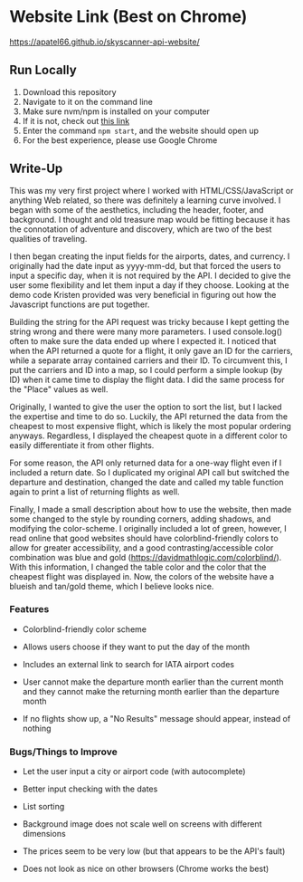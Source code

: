# Website Link (Best on Chrome)
https://apatel66.github.io/skyscanner-api-website/


## Run Locally
  1. Download this repository
  2. Navigate to it on the command line
  3. Make sure nvm/npm is installed on your computer
  4. If it is not, check out [this link](https://www.newline.co/@Adele/how-to-install-nodejs-and-npm-on-macos--22782681)
  5. Enter the command `npm start`, and the website should open up
  6. For the best experience, please use Google Chrome

## Write-Up
This was my very first project where I worked with HTML/CSS/JavaScript or anything Web related, so there was definitely a learning curve involved. I began with some of the aesthetics, including the header, footer, and background. I thought and old treasure map would be fitting because it has the connotation of adventure and discovery, which are two of the best qualities of traveling. 

I then began creating the input fields for the airports, dates, and currency. I originally had the date input as yyyy-mm-dd, but that forced the users to input a specific day, when it is not required by the API. I decided to give the user some flexibility and let them input a day if they choose.  Looking at the demo code Kristen provided was very beneficial in figuring out how the Javascript functions are put together. 

Building the string for the API request was tricky because I kept getting the string wrong and there were many more parameters. I used console.log() often to make sure the data ended up where I expected it.  I noticed that when the API returned a quote for a flight, it only gave an ID for the carriers, while a separate array contained carriers and their ID.  To circumvent this, I put the carriers and ID into a map, so I could perform a simple lookup (by ID) when it came time to display the flight data. I did the same process for the "Place" values as well.  

Originally, I wanted to give the user the option to sort the list, but I lacked the expertise and time to do so. Luckily, the API returned the data from the cheapest to most expensive flight, which is likely the most popular ordering anyways.  Regardless, I displayed the cheapest quote in a different color to easily differentiate it from other flights. 

For some reason, the API only returned data for a one-way flight even if I included a return date. So I duplicated my original API call but switched the departure and destination, changed the date and called my table function again to print a list of returning flights as well. 

Finally, I made a small description about how to use the website, then made some changed to the style by rounding corners, adding shadows, and modifying the color-scheme. I originally included a lot of green, however, I read online that good websites should have colorblind-friendly colors to allow for greater accessibility, and a good contrasting/accessible color combination was blue and gold (https://davidmathlogic.com/colorblind/). With this information, I changed the table color and the color that the cheapest flight was displayed in. Now, the colors of the website have a blueish and tan/gold theme, which I believe looks nice.

### Features
- Colorblind-friendly color scheme

- Allows users choose if they want to put the day of the month

- Includes an external link to search for IATA airport codes

- User cannot make the departure month earlier than the current month and they cannot make the returning month earlier than the departure month

- If no flights show up,  a "No Results" message should appear, instead of nothing

### Bugs/Things to Improve
- Let the user input a city or airport code (with autocomplete)

- Better input checking with the dates

- List sorting

- Background image does not scale well on screens with different dimensions

- The prices seem to be very low (but that appears to be the API's fault)

- Does not look as nice on other browsers (Chrome works the best)
